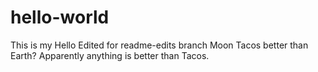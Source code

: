 # hello-world
This is my Hello
Edited for readme-edits branch
Moon Tacos better than Earth? Apparently anything is better than Tacos.
